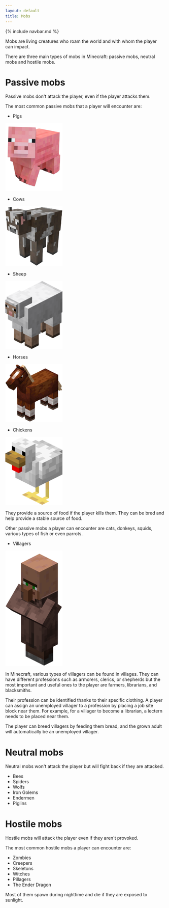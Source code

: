 ```yaml
---
layout: default
title: Mobs
---
```

{% include navbar.md %}

Mobs are living creatures who roam the world and with whom the player can impact.

There are three main types of mobs in Minecraft: passive mobs, neutral mobs and hostile mobs.

# Passive mobs
Passive mobs don't attack the player, even if the player attacks them.

The most common passive mobs that a player will encounter are:

- Pigs
<p align="left">
  <img src="./img/pig.png" width="180" height="213">
</p>

- Cows
<p align="left">
  <img src="./img/cow.png" width="180" height="187">
</p>

- Sheep
<p align="left">
  <img src="./img/sheep.png" width="180" height="213">
</p>

- Horses
<p align="left">
  <img src="./img/horse.png" width="180" height="181">
</p>

- Chickens
<p align="left">
  <img src="./img/chicken.png" width="180" height="213">
</p>


They provide a source of food if the player kills them. They can be bred and help provide a stable source of food.

Other passive mobs a player can encounter are cats, donkeys, squids, various types of fish or even parrots.

- Villagers
<p align="left">
  <img src="./img/villager.png" width="180" height="362">
</p>

In Minecraft, various types of villagers can be found in villages. They can have different professions such as armorers, clerics, or shepherds but the most important and useful ones to the player are farmers, librarians, and blacksmiths. 

Their profession can be identified thanks to their specific clothing. A player can assign an unemployed villager to a profession by placing a job site block near them. For example, for a villager to become a librarian, a lectern needs to be placed near them.

The player can breed villagers by feeding them bread, and the grown adult will automatically be an unemployed villager.

# Neutral mobs
Neutral mobs won't attack the player but will fight back if they are attacked.

- Bees
- Spiders
- Wolfs
- Iron Golems
- Endermen
- Piglins

# Hostile mobs
Hostile mobs will attack the player even if they aren't provoked.

The most common hostile mobs a player can encounter are:

- Zombies
- Creepers
- Skeletons
- Witches
- Pillagers
- The Ender Dragon

Most of them spawn during nighttime and die if they are exposed to sunlight.
